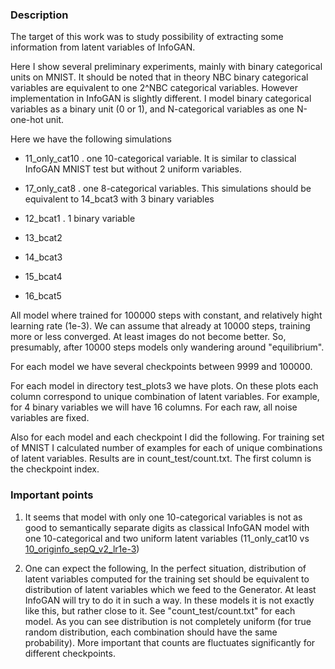 ﻿### Description 

The target of this work was to study possibility of extracting some
information from latent variables of InfoGAN.

Here I show several preliminary experiments, mainly with binary categorical units on MNIST.
It should be noted that in theory NBC binary categorical variables are equivalent to
one 2^NBC categorical variables. However implementation in InfoGAN is
slightly different. I model binary categorical variables as a binary
unit (0 or 1), and N-categorical variables as one N-one-hot unit. 

Here we have the following simulations

* 11_only_cat10 . one 10-categorical variable. It is similar to classical
InfoGAN MNIST test but without 2 uniform variables.

* 17_only_cat8 . one 8-categorical variables. This simulations should
be equivalent to 14_bcat3 with 3 binary variables


* 12_bcat1 . 1 binary variable
* 13_bcat2 
* 14_bcat3 
* 15_bcat4 
* 16_bcat5

All model where trained for 100000 steps with constant, and relatively
hight learning rate (1e-3).  We can assume that already at 10000 steps, training
more or less converged. At least images do not become better. So,
presumably, after 10000 steps models only wandering around "equilibrium".

For each model we have several checkpoints between 9999 and 100000.

For each model in directory test_plots3 we have plots. On these plots
each column correspond to unique combination of latent variables. For
example, for 4 binary variables we will have 16 columns. For each raw,
all noise variables are fixed.

Also for each model and each checkpoint I did the following. For
training set of MNIST I calculated number of examples for each of unique combinations of latent variables. 
Results are in count_test/count.txt. The first column is the
checkpoint index.


### Important points

1. It seems that model with only one 10-categorical variables is not as good to
semantically separate digits as classical InfoGAN model with
one 10-categorical and two uniform latent variables (11_only_cat10 vs
[10_originfo_sepQ_v2_lr1e-3](https://github.com/elggem/semantic-vision-internal/tree/master/experiments/sergey/info-wgan-gp))

2. One can expect the following, In the perfect situation, distribution of latent variables computed
for the training set should be equivalent to distribution of latent
variables which we feed to the Generator. At least InfoGAN will try to
do it in such a way. In these models it is not exactly like this, but
rather close to it. See "count_test/count.txt" for each model.
As you can see distribution is not completely uniform (for true random
distribution, each combination should have the same probability). More
important that counts are fluctuates significantly for different
checkpoints.


